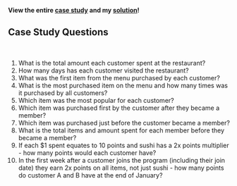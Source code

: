 <b>View the entire [case study](https://8weeksqlchallenge.com/case-study-1/) and my [solution](https://github.com/safaxx/8weeksqlchallege/blob/main/CASE%20STUDY%201/case_study_1_solution.sql)! </b><br>

<h2>Case Study Questions </h2><br>

1. What is the total amount each customer spent at the restaurant?<br>
2. How many days has each customer visited the restaurant?<br>
3. What was the first item from the menu purchased by each customer?<br>
4. What is the most purchased item on the menu and how many times was it purchased by all customers?<br>
5. Which item was the most popular for each customer?<br>
6. Which item was purchased first by the customer after they became a member?<br>
7. Which item was purchased just before the customer became a member?<br>
8. What is the total items and amount spent for each member before they became a member?<br>
9. If each $1 spent equates to 10 points and sushi has a 2x points multiplier - how many points would each customer have?<br>
10. In the first week after a customer joins the program (including their join date) they earn 2x points on all items, not just sushi - how many points do customer A and B have at the end of January?
